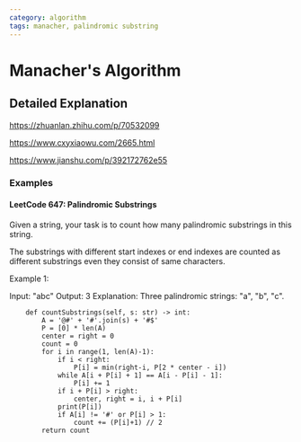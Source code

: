 ```yaml
---
category: algorithm
tags: manacher, palindromic substring
---
```

# Manacher's Algorithm
## Detailed Explanation
https://zhuanlan.zhihu.com/p/70532099

https://www.cxyxiaowu.com/2665.html

https://www.jianshu.com/p/392172762e55
### Examples
#### LeetCode 647: Palindromic Substrings
Given a string, your task is to count how many palindromic substrings in this string.

The substrings with different start indexes or end indexes are counted as different substrings even they consist of same characters.

Example 1:

Input: "abc"
Output: 3
Explanation: Three palindromic strings: "a", "b", "c".
```
    def countSubstrings(self, s: str) -> int:
        A = '@#' + '#'.join(s) + '#$'
        P = [0] * len(A)
        center = right = 0
        count = 0
        for i in range(1, len(A)-1):
            if i < right:
                P[i] = min(right-i, P[2 * center - i])
            while A[i + P[i] + 1] == A[i - P[i] - 1]:
                P[i] += 1
            if i + P[i] > right:
                center, right = i, i + P[i]
            print(P[i])
            if A[i] != '#' or P[i] > 1:
                count += (P[i]+1) // 2
        return count
```
